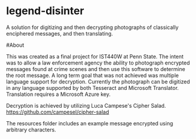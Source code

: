 # legend-disinter
A solution for digitizing and then decrypting photographs of classically enciphered messages, and then translating.

#About

This was created as a final project for IST440W at Penn State. The intent was to allow a law enforcement agency the ability to photograph encrypted messages found at crime scenes and then use this software to determine the root message. A long term goal that was not achieved was multiple language support for decryption. Currently the photograph can be digitized in any language supported by both Tesseract and Microsoft Translator. Translation requires a Microsoft Azure key.

Decryption is achieved by utilizing Luca Campese's Cipher Salad. https://github.com/campesel/cipher-salad

The resources folder includes an example message encrypted using arbitrary characters.

